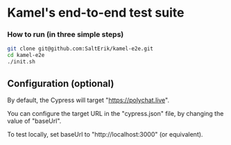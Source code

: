 # Kamel's end-to-end test suite

### How to run (in three simple steps)

```bash
git clone git@github.com:SaltErik/kamel-e2e.git
cd kamel-e2e
./init.sh
```

## Configuration (optional)

By default, the Cypress will target "https://polychat.live".

You can configure the target URL in the "cypress.json" file, by changing the value of "baseUrl".

To test locally, set baseUrl to "http://localhost:3000" (or equivalent).
